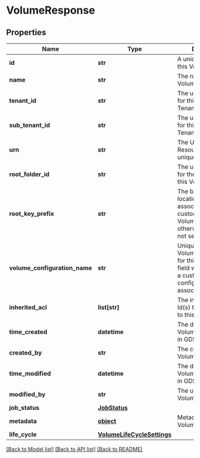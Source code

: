 # VolumeResponse

## Properties
Name | Type | Description | Notes
------------ | ------------- | ------------- | -------------
**id** | **str** | A unique identifier for this Volume | [optional] 
**name** | **str** | The name of this Volume | [optional] 
**tenant_id** | **str** | The unique identifier for this Volume&#39;s Tenant | [optional] 
**sub_tenant_id** | **str** | The unique identifier for this Volume&#39;s Sub Tenant | [optional] 
**urn** | **str** | The Universal Resource Name, unique to this Volume | [optional] 
**root_folder_id** | **str** | The unique identifier for the root Folder of this Volume | [optional] 
**root_key_prefix** | **str** | The base bucket location for Volumes associated with custom VolumeConfigurations otherwise this field is not set. | [optional] 
**volume_configuration_name** | **str** | Unique name of the Volume configuration for this Volume.  This field will only be set if a custom Volume configuration is associated. | [optional] 
**inherited_acl** | **list[str]** | The inherited list of Id(s) that have access to this Volume | [optional] 
**time_created** | **datetime** | The date &amp; time this Volume was created, in GDS | [optional] 
**created_by** | **str** | The creator of this Volume | [optional] 
**time_modified** | **datetime** | The date &amp; time this Volume was updated, in GDS | [optional] 
**modified_by** | **str** | The updator of this Volume | [optional] 
**job_status** | [**JobStatus**](JobStatus.md) |  | [optional] 
**metadata** | [**object**](.md) | Metadata about this Volume | [optional] 
**life_cycle** | [**VolumeLifeCycleSettings**](VolumeLifeCycleSettings.md) |  | [optional] 

[[Back to Model list]](../README.md#documentation-for-models) [[Back to API list]](../README.md#documentation-for-api-endpoints) [[Back to README]](../README.md)


